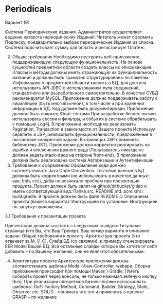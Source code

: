 # Periodicals
 
Вариант 19:

Система Периодические издания. Администратор осуществляет ведение каталога периодических Изданий. Читатель может оформить Подписку, предварительно выбрав периодические Издания из списка. Система подсчитывает сумму для оплаты и регистрирует Платеж.

2. Общие требования
Необходимо построить веб-приложение, поддерживающую следующую функциональность:
На основе сущностей предметной области создать классы их описывающие.
Классы и методы должны иметь отражающую их функциональность названия и должны быть грамотно структурированы по пакетам
Информацию о предметной области хранить в БД, для доступа использовать API JDBC с использованием пула соединений, стандартного или разработанного самостоятельно. В качестве СУБД рекомендуется MySQL. 
Приложение должно поддерживать работу с кириллицей (быть многоязычной), в том числе и при хранении информации в БД.
Код должен быть документирован.
Приложение должно быть покрыто Юнит-тестами
При разработке бизнес логики использовать сессии и фильтры, и события в системе обрабатывать с помощью Log4j.
В приложении необходимо реализовать Pagination, Transaction в зависимости от Вашего проекта
Используя сервлеты и JSP, реализовать функциональности, предложенные в постановке конкретной задачи.
В страницах JSP применять библиотеку JSTL
Приложение должно корректно реагировать на ошибки и исключения разного рода (Пользователь никогда не должен видеть stack-trace на стороне front-end).
В приложении должна быть реализована система Авторизации и Аутентификации
3. Требования к оформлению
Оформление кода должно соответствовать Java Code Convention.
Тестовые данные в БД должны быть корректными (не использовать в качестве данных: aaa, bbb, ccc), дабы не возникало проблем при презентации продукта.
Проект должен быть залит на github/bitbucket/gitlab и иметь соответсвующий вид:
Папка src.
README.md.
pom.xml / build.gradle.
В проекте должен быть файл README с:
Описанием проекта (вашего варианта).
Инструкцией по установке.
Инструкцией по запуску приложения.

3.1 Требования к презентации проекта

Презентация должна состоять с следующих слайдов:
Титульная страница (кто Вы, кто Ваш Тренер).
Ваш номер варианта и описание задачи.
Общие требования к проекту.
Архитектура проекта (что отвечает за M, V, C).
Слайд БД (со связями), к примеру сгенерировать EER Model Вашей БД.
Всё остальные слайды которые Вы хотите от себя добавить – по Вашему желанию, они не являются обязательными.


4. Архитектура проекта
Архитектура приложения должна соответствовать шаблону Model-View-Controller.
webapp.
Сборка приложения происходит при помощи Maven / Gradle. [Уметь собирать проект через консоль, не только нажимая зелёную кнопку Run].
При реализации алгоритмов бизнес-логики использовать шаблоны:
GoF: 
Factory Method, Command, Builder, Strategy, State, Observer etc.
SOLID – понимать что это и применить в проекте 
GRASP – по желанию
